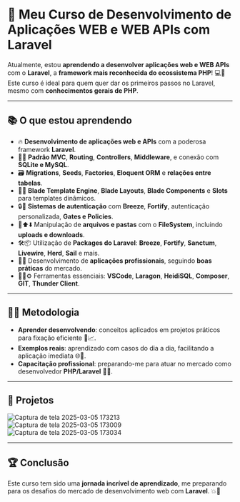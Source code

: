 # 🚀 Meu Curso de Desenvolvimento de Aplicações WEB e WEB APIs com Laravel  

Atualmente, estou **aprendendo a desenvolver aplicações web e WEB APIs** com o **Laravel**, a **framework mais reconhecida do ecossistema PHP**! 💻🔧 Este curso é ideal para quem quer dar os primeiros passos no Laravel, mesmo com **conhecimentos gerais de PHP**.  

---

## 📚 O que estou aprendendo  

- 🔥 **Desenvolvimento de aplicações web e APIs** com a poderosa framework **Laravel**.  
- 🔗💾 **Padrão MVC**, **Routing**, **Controllers**, **Middleware**, e conexão com **SQLite e MySQL**.  
- 🗃️ **Migrations**, **Seeds**, **Factories**, **Eloquent ORM** e **relações entre tabelas**.  
- 🎨✨ **Blade Template Engine**, **Blade Layouts**, **Blade Components** e **Slots** para templates dinâmicos.  
- 🔒🔑 **Sistemas de autenticação** com **Breeze**, **Fortify**, autenticação personalizada, **Gates e Policies**.  
- 📂⬆️⬇️ Manipulação de **arquivos e pastas** com o **FileSystem**, incluindo **uploads e downloads**.  
- 🛠️📦 Utilização de **Packages do Laravel**: **Breeze**, **Fortify**, **Sanctum**, **Livewire**, **Herd**, **Sail** e mais.  
- 💼💡 Desenvolvimento de **aplicações profissionais**, seguindo **boas práticas** do mercado.  
- 🧑‍💻⚙️ Ferramentas essenciais: **VSCode**, **Laragon**, **HeidiSQL**, **Composer**, **GIT**, **Thunder Client**.  

---

## 🧑‍🏫 Metodologia  

- **Aprender desenvolvendo**: conceitos aplicados em projetos práticos para fixação eficiente 💪📈.  
- **Exemplos reais**: aprendizado com casos do dia a dia, facilitando a aplicação imediata 🌐🔧.  
- **Capacitação profissional**: preparando-me para atuar no mercado como desenvolvedor **PHP/Laravel** 💼🎯.  

---

## 📂 Projetos  

![Captura de tela 2025-03-05 173213](https://github.com/user-attachments/assets/99f0596c-bc9e-4d61-aac4-3b90d2282bc9)  
![Captura de tela 2025-03-05 173009](https://github.com/user-attachments/assets/efcbe9d6-d62a-481c-91e9-aa671e4ff470)  
![Captura de tela 2025-03-05 173034](https://github.com/user-attachments/assets/75817a37-1531-40d3-a5b0-dce0f69f7783)  

---

## 🏆 Conclusão  

Este curso tem sido uma **jornada incrível de aprendizado**, me preparando para os desafios do mercado de desenvolvimento web com **Laravel**. 💥🚀  


